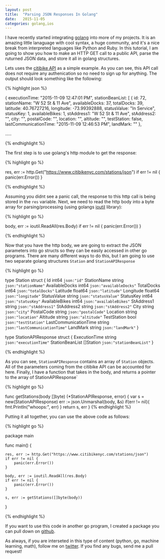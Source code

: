```yaml
---
layout: post
title:  "Parsing JSON Responses In Golang"
date:   2015-11-05
categories: golang,ios
---
```


I have recently started integrating [golang]() into more of my projects. It is an amazing little lanaguage with cool syntax, a huge community, and it's a nice break from interpreted languages like Python and Ruby. In this tutorial, I am going to show you how to make an HTTP GET call to a public API, parse the ruturned JSON data, and store it all in golang structures.

Lets uses the [citibike API](https://www.citibikenyc.com/stations/json) as a simple example. As you can see, this API call does not require any authenication so no need to sign up for anything. The output should look something like the following:

{% highlight json %}

{
executionTime: "2015-11-09 12:47:01 PM",
stationBeanList: [
{
id: 72,
stationName: "W 52 St & 11 Ave",
availableDocks: 37,
totalDocks: 39,
latitude: 40.76727216,
longitude: -73.99392888,
statusValue: "In Service",
statusKey: 1,
availableBikes: 1,
stAddress1: "W 52 St & 11 Ave",
stAddress2: "",
city: "",
postalCode: "",
location: "",
altitude: "",
testStation: false,
lastCommunicationTime: "2015-11-09 12:46:53 PM",
landMark: ""
},

.....

{% endhighlight %}

The first step is to use golang's http module to get the response:

{% highlight go %}

res, err := http.Get("https://www.citibikenyc.com/stations/json")
if err != nil {
    panic(err.Error())
}

{% endhighlight %}

Assuming you didnt see a panic call, the response to this http call is being stored in the `res` variable. Next, we need to read the http body into a byte array for parsing/processing (using golangs [ioutil]() library):

{% highlight go %}

body, err := ioutil.ReadAll(res.Body)
if err != nil {
    panic(err.Error())
}

{% endhighlight %}


Now that you have the http body, we are going to extract the JSON parameters into go structs so they can be easily accessed in other go programs. There are many different ways to do this, but I am going to use two separate golang
structures `Station` and  `StationAPIResponse`

{% highlight go %}

type Station struct {
    Id int64 `json:"id"`
    StationName string `json:"stationName"`
    AvailableDocks int64 `json:"availableDocks"`
    TotalDocks int64 `json:"totalDocks"`
    Latitude float64 `json:"latitude"`
    Longitude float64 `json:"longitude"`
    StatusValue string `json:"statusValue"`
    StatusKey int64 `json:"statusKey"`
    AvailableBikes int64 `json:"availableBikes"`
    StAddress1 string `json:"stAddress1"`
    StAddress2 string `json:"stAddress2"`
    City string `json:"city"`
    PostalCode string `json:"postalCode"`
    Location string `json:"location"`
    Altitude string `json:"altitude"`
    TestStation bool `json:"testStation"`
    LastCommunicationTime string `json:"lastCommunicationTime"`
    LandMark string `json:"landMark"`
}

type StationAPIResponse struct {
    ExecutionTime string `json:"executionTime"`
    StationBeanList []Station `json:"stationBeanList"`
}

{% endhighlight %}

As you can see, `StationAPIResponse` contains an array of `Station` objects. All of the parameters coming from the citibike API can be accounted for here. Finally, I have a function that takes in the body, and returns a pointer to the array of StationAPIResponse`


{% highlight go %}

func getStations(body []byte) (*StationAPIResponse, error) {
    var s = new(StationAPIResponse)
    err := json.Unmarshal(body, &s)
    if(err != nil){
        fmt.Println("whoops:", err)
    }
    return s, err
}
{% endhighlight %}

Putting it all together, you can use the above code as follows:

{% highlight go %}

package main

func main() {
    
    res, err := http.Get("https://www.citibikenyc.com/stations/json")
    if err != nil {
        panic(err.Error())
    }

    body, err := ioutil.ReadAll(res.Body)
    if err != nil {
        panic(err.Error())
    }

    s, err := getStations([]byte(body))
}

{% endhighlight %}

If you want to use this code in another go program, I created a package you can pull down on [github](https://github.com/josephmisiti/go-citibike).

As always, if you are interseted in this type of content (python, go, machine learning, math), follow me on [twitter](https://twitter.com/josephmisiti). If you find any bugs, send me a pull request!
